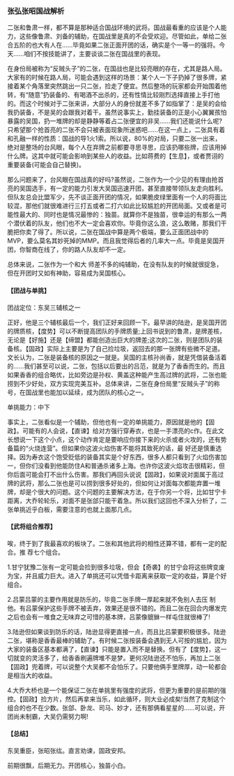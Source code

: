 ### 张弘张昭国战解析

二张和鲁肃一样，都不算是那种适合国战环境的武将。国战最看重的应该是个人能力，这些像鲁肃、刘备的辅助，在国战里是真的不会受欢迎。尽管如此，单给二张合五阶的也大有人在……毕竟如果二张正面开团的话，确实是个一等一的强将。今天……咱们不按技能讲了，主要谈谈二张在国战里的表现。

在身份局被称为“反贼头子”的二张，在国战也是比较亮眼的存在，尤其是路人局。大家有的时候在路人局，可能会遇到这样的场景：某个人一下子扔掉了很多牌，紧接着某个角落里突然跳出一只二张，捡走了便宜。然后整场的玩家都会开始围着他转，有“随意”扔装备的、有喝酒不出杀的，还有性情比较刚烈选择直接上手打他的。而这个时候对于二张来讲，大部分人的身份就差不多了如指掌了：是吴的会给我扔装备，不是吴的会跟我对着干。虽然说事实上，勤挂装备的正是小心翼翼孩怕暴露的吴国，扔一堆牌的却是静静等着占二张便宜的非吴……我们还能说什么呢?只希望那个抢首亮的二张不会只被表面现象所迷惑吧……在这一点上，二张具有着和孔融一样的性质：国战的导1火1索。所以说，80%的对局，只要二张一出来，绝对是整场的台风眼，每个人在弃牌之前都要寻思寻思，应该扔哪些牌，应该用掉什么牌。这其中就可能会影响到某些人的收益。比如蒋费的【生息】，或者贾诩的重要装备(可能会自己替换)。

那么问题来了，台风眼在国战真的好吗?虽然说，二张作为一个少见的有理由抢首亮的吴国选手，有一定的能力引发大吴国迅速开团，甚至直接带领队友走向胜利。但队友总会比盟军少，先不谈正面开团的情况，如果脆皮绿里面有一个人的将面比较混，那他们就很难进行三打五或者二打六如此比较尴尬的开团局面。又或者是可能性最大的、同时也是情况最惨的：独苗。就算你不是独苗，很幸运的有那么一两个潜伏着的队友，他们也不大一定会喜欢你。毕竟你这么浪，这么敢赌，那我们干脆把你卖了得了。所以说，二张在国战中算是两个极端，要么正面团战中的MVP，要么莫名其妙死掉的MMP。而且我觉得后者的几率大一点。毕竟是吴国开团，你智商在线了，你的路人队友却不一定。

总体来说，二张作为一个和大 师差不多的纯辅助，在没有队友的时候就很捉急，但在开团时又如有神助，容易成为吴国核心。

#### 【团战与单挑】

团战定位：东吴三辅核之一

正好，他是三个辅核最后一个，我们正好来回顾一下。最早讲的陆逊，是吴国开团的牌质核，【度势】可以不断提高团队的手牌质量;上回书说到的鲁肃，是牌差核，无论是【好施】还是【缔盟】都能创造出巨大的牌差;这次的二张，则是团队的装备核。【固政】实际上主要是为了自己捡垃圾，返回去的那一张牌有些微不足道。文长认为，二张是装备核的原因之一就是。吴国的主核孙尚香，就是凭借装备活着的……我们甚至可以说，二张，包括以后要出的吕范，就是为了香香而生的。而且如果香香的组合略优，比如旁边是孙权、黄盖这种能产生高过牌的武将，二张也能捞到不少好处，双方实现完美互补。总体来讲，二张在身份局里“反贼头子”的称号，在国战里也能加以延续，成为团队的核心之一。

单挑能力：中下

事实上，二张看似是一个辅助，但他也有一定的单挑能力，原因就是他的【固政】。可能有的人会说，【直谏】给对方强行穿寿衣，也是一手漂亮的c作。在此文长想说一下这个小点，这个动作肯定是要响应你接下来的火杀或者火攻的，还有势备篇的“火烧连营”。但如果你这波火焰伤害不能将其致死的话，最 好还是慎重选择。因为寿衣这个饱受贬低的装备其实是个好东西，很多人都只看到了火焰伤害加一，但你们没看到他能防住A和普通杀诸多上海。也许你这波火焰攻击很精彩，但你后面可能会打不出什么伤害。那我们再回头说说【固政】，如果说对面属于高过牌的武将，那么二张也是可以捞到很多好处的，但如何让对面每次都能弃置一堆牌，却是个很大的问题。这个问题的主要解决方法，在于你另一个将，比如甘宁卡距离，大乔轮轮乐，对面不是张郃只能干着急。所以我们这回也不深入分析了，二张单挑近乎白板，需要注意的也就上面那几点。

#### 【武将组合推荐】

唉，终于到了我最喜欢的板块了。二张和其他武将的相性还算不错，都有一定的配合。推 荐七个组合。

1.甘宁犹豫二张有一定可能会捡到很多垃圾，但会【奇袭】的甘宁会将这些牌变废为宝，并且威力巨大。进入了单挑还可以凭借卡距离来获取一定的收益，算是个好组合。

2.吕蒙吕蒙的主要作用就是防乐的，毕竟二张手牌一厚起来就不免别人去压 制他。有吕蒙保护这些手牌不被丢弃，效果还是很不错的。而且二张在回合内爆发完之后也会有一堆食之无味弃之可惜的基本牌，吕蒙像貔貅一样屯住就很棒了!

3.陆逊但如果谈到防乐的话，陆逊显得更直接一点，而且比吕蒙要积极很多。陆逊二张，堪称是香香最棒的辅助了。有时候二张按装备会遇到无人可按的尴尬，因为大家的装备区基本都满了，【直谏】只能是置入而不是替换。但有了【度势】，这一切就变的灵活多了，给香香刷遍牌堆不是梦。更何况陆逊还不怕乐，再加上二张【固政】兜着牌，可以说整个大吴都不会怕乐了。只要他俩手里牌厚，动一轮都会是相当大的收益。

4.大乔大桥也是一个能保证二张在单挑里有强度的武将，但更为重要的是前期的强控。【固政】捡方片，然后再拿来当乐，如此循环，则大业必成矣!当然了克制这个组合的也不在少数。张郃、卧龙、司马、妙才，还有那俩看星星的……可以说，开团尚未制霸，大吴仍需努力啊!

#### 【总结】

东吴重臣，张昭张纮。直言劝谏，固政安邦。

前期很飘，后期无力。开团核心，独苗小白。